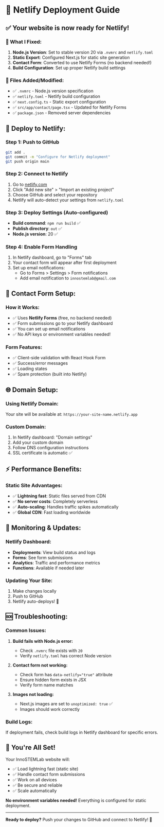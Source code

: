 # 🚀 Netlify Deployment Guide

## ✅ **Your website is now ready for Netlify!**

### **🔧 What I Fixed:**

1. **Node.js Version**: Set to stable version 20 via `.nvmrc` and `netlify.toml`
2. **Static Export**: Configured Next.js for static site generation
3. **Contact Form**: Converted to use Netlify Forms (no backend needed!)
4. **Build Configuration**: Set up proper Netlify build settings

### **📁 Files Added/Modified:**
- ✅ `.nvmrc` - Node.js version specification
- ✅ `netlify.toml` - Netlify build configuration  
- ✅ `next.config.ts` - Static export configuration
- ✅ `src/app/contact/page.tsx` - Updated for Netlify Forms
- ✅ `package.json` - Removed server dependencies

## 🚀 **Deploy to Netlify:**

### **Step 1: Push to GitHub**
```bash
git add .
git commit -m "Configure for Netlify deployment"
git push origin main
```

### **Step 2: Connect to Netlify**
1. Go to [netlify.com](https://netlify.com)
2. Click "Add new site" > "Import an existing project"
3. Choose GitHub and select your repository
4. Netlify will auto-detect your settings from `netlify.toml`

### **Step 3: Deploy Settings (Auto-configured)**
- **Build command**: `npm run build` ✅
- **Publish directory**: `out` ✅  
- **Node.js version**: 20 ✅

### **Step 4: Enable Form Handling**
1. In Netlify dashboard, go to "Forms" tab
2. Your contact form will appear after first deployment
3. Set up email notifications:
   - Go to Forms > Settings > Form notifications
   - Add email notification to `innostemlab@gmail.com`

## 📧 **Contact Form Setup:**

### **How it Works:**
- ✅ Uses **Netlify Forms** (free, no backend needed)
- ✅ Form submissions go to your Netlify dashboard
- ✅ You can set up email notifications
- ✅ No API keys or environment variables needed!

### **Form Features:**
- ✅ Client-side validation with React Hook Form
- ✅ Success/error messages
- ✅ Loading states
- ✅ Spam protection (built into Netlify)

## 🌐 **Domain Setup:**

### **Using Netlify Domain:**
Your site will be available at: `https://your-site-name.netlify.app`

### **Custom Domain:**
1. In Netlify dashboard: "Domain settings"
2. Add your custom domain
3. Follow DNS configuration instructions
4. SSL certificate is automatic ✅

## ⚡ **Performance Benefits:**

### **Static Site Advantages:**
- ✅ **Lightning fast**: Static files served from CDN
- ✅ **No server costs**: Completely serverless
- ✅ **Auto-scaling**: Handles traffic spikes automatically
- ✅ **Global CDN**: Fast loading worldwide

## 🔧 **Monitoring & Updates:**

### **Netlify Dashboard:**
- **Deployments**: View build status and logs
- **Forms**: See form submissions
- **Analytics**: Traffic and performance metrics
- **Functions**: Available if needed later

### **Updating Your Site:**
1. Make changes locally
2. Push to GitHub
3. Netlify auto-deploys! 🎉

## 🆘 **Troubleshooting:**

### **Common Issues:**

1. **Build fails with Node.js error:**
   - Check `.nvmrc` file exists with `20`
   - Verify `netlify.toml` has correct Node version

2. **Contact form not working:**
   - Check form has `data-netlify="true"` attribute
   - Ensure hidden form exists in JSX
   - Verify form name matches

3. **Images not loading:**
   - Next.js images are set to `unoptimized: true` ✅
   - Images should work correctly

### **Build Logs:**
If deployment fails, check build logs in Netlify dashboard for specific errors.

## 🎉 **You're All Set!**

Your InnoSTEMLab website will:
- ✅ Load lightning fast (static site)
- ✅ Handle contact form submissions
- ✅ Work on all devices
- ✅ Be secure and reliable
- ✅ Scale automatically

**No environment variables needed!** Everything is configured for static deployment.

---

**Ready to deploy?** Push your changes to GitHub and connect to Netlify! 🚀